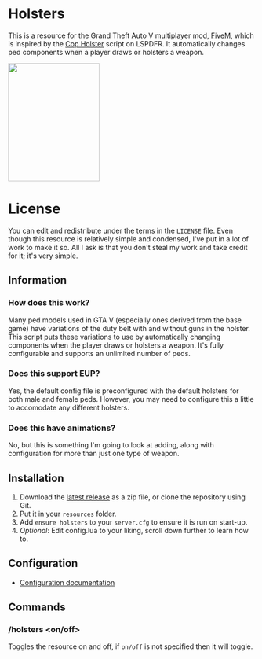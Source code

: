 # Holsters
This is a resource for the Grand Theft Auto V multiplayer mod, [FiveM](https://fivem.net), which is inspired by the [Cop Holster](https://www.lcpdfr.com/files/file/8017-cop-holster/) script on LSPDFR. It automatically changes ped components when a player draws or holsters a weapon.

<img src="https://media.giphy.com/media/loGRS56xWOA5fEy5OF/giphy.gif" width="185.5" height="240" />

# License
You can edit and redistribute under the terms in the `LICENSE` file. Even though this resource is relatively simple and condensed, I've put in a lot of work to make it so. All I ask is that you don't steal my work and take credit for it; it's very simple.

## Information
### How does this work?
Many ped models used in GTA V (especially ones derived from the base game) have variations of the duty belt with and without guns in the holster. This script puts these variations to use by automatically changing components when the player draws or holsters a weapon. It's fully configurable and supports an unlimited number of peds.

### Does this support EUP?
Yes, the default config file is preconfigured with the default holsters for both male and female peds. However, you may need to configure this a little to accomodate any different holsters.

### Does this have animations?
No, but this is something I'm going to look at adding, along with configuration for more than just one type of weapon.

## Installation
1. Download the [latest release](https://github.com/Jamelele/holsters/releases/latest) as a zip file, or clone the repository using Git.
2. Put it in your `resources` folder.
3. Add `ensure holsters` to your `server.cfg` to ensure it is run on start-up.
4. *Optional*: Edit config.lua to your liking, scroll down further to learn how to.

## Configuration

- [Configuration documentation](https://github.com/Jamelele/holsters/wiki/Configuration-Guide)

## Commands

### /holsters <on/off>
Toggles the resource on and off, if `on/off` is not specified then it will toggle.
